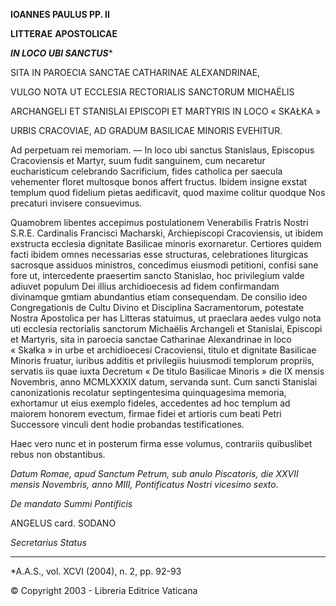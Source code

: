 **IOANNES PAULUS PP. II**

**LITTERAE** **APOSTOLICAE**

***IN LOCO UBI SANCTUS****

SITA IN PAROECIA SANCTAE CATHARINAE ALEXANDRINAE,

VULGO NOTA UT ECCLESIA RECTORIALIS SANCTORUM MICHAËLIS

ARCHANGELI ET STANISLAI EPISCOPI ET MARTYRIS IN LOCO « SKAŁKA »

URBIS CRACOVIAE, AD GRADUM BASILICAE MINORIS EVEHITUR.

Ad perpetuam rei memoriam. — In loco ubi sanctus Stanislaus, Episcopus Cracoviensis et Martyr, suum fudit sanguinem, cum necaretur eucharisticum celebrando Sacrificium, fides catholica per saecula vehementer floret multosque bonos affert fructus. Ibidem insigne exstat templum quod fidelium pietas aedificavit, quod maxime colitur quodque Nos precaturi invisere consuevimus.

Quamobrem libentes accepimus postulationem Venerabilis Fratris Nostri S.R.E. Cardinalis Francisci Macharski, Archiepiscopi Cracoviensis, ut ibidem exstructa ecclesia dignitate Basilicae minoris exornaretur. Certiores quidem facti ibidem omnes necessarias esse structuras, celebrationes liturgicas sacrosque assiduos ministros, concedimus eiusmodi petitioni, confisi sane fore ut, intercedente praesertim sancto Stanislao, hoc privilegium valde adiuvet populum Dei illius archidioecesis ad fidem confirmandam divinamque gmtiam abundantius etiam consequendam. De consilio ideo Congregationis de Cultu Divino et Disciplina Sacramentorum, potestate Nostra Apostolica per has Litteras statuimus, ut praeclara aedes vulgo nota uti ecclesia rectorialis sanctorum Michaëlis Archangeli et Stanislai, Episcopi et Martyris, sita in paroecia sanctae Catharinae Alexandrinae in loco « Skałka » in urbe et archidioecesi Cracoviensi, titulo et dignitate Basilicae Minoris fruatur, iuribus additis et privilegiis huiusmodi templorum propriis, servatis iis quae iuxta Decretum « De titulo Basilicae Minoris » die IX mensis Novembris, anno MCMLXXXIX datum, servanda sunt. Cum sancti Stanislai canonizationis recolatur septingentesima quinquagesima memoria, exhortamur ut eius exemplo fideles, accedentes ad hoc templum ad maiorem honorem evectum, firmae fidei et artioris cum beati Petri Successore vinculi dent hodie probandas testificationes.

Haec vero nunc et in posterum firma esse volumus, contrariis quibuslibet rebus non obstantibus.

*Datum Romae, apud Sanctum Petrum, sub anulo Piscatoris, die XXVII mensis Novembris, anno MIII, Pontificatus Nostri vicesimo sexto.*

*De mandato Summi Pontificis*

ANGELUS card. SODANO

*Secretarius Status*

* * *

*A.A.S., vol. XCVI (2004), n. 2, pp. 92-93

© Copyright 2003 - Libreria Editrice Vaticana